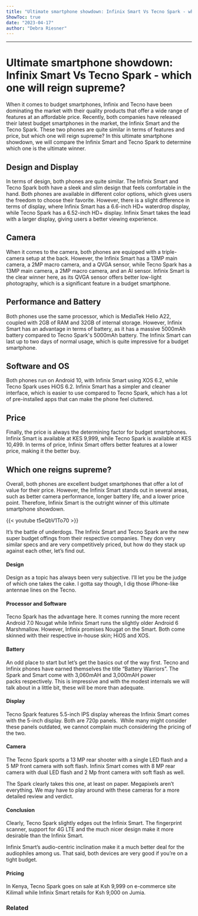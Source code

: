```yaml
---
title: "Ultimate smartphone showdown: Infinix Smart Vs Tecno Spark - which one will reign supreme?"
ShowToc: true 
date: "2023-04-17"
author: "Debra Riesner"
---
```

*****
# Ultimate smartphone showdown: Infinix Smart Vs Tecno Spark - which one will reign supreme?

When it comes to budget smartphones, Infinix and Tecno have been dominating the market with their quality products that offer a wide range of features at an affordable price. Recently, both companies have released their latest budget smartphones in the market, the Infinix Smart and the Tecno Spark. These two phones are quite similar in terms of features and price, but which one will reign supreme? In this ultimate smartphone showdown, we will compare the Infinix Smart and Tecno Spark to determine which one is the ultimate winner.

## Design and Display

In terms of design, both phones are quite similar. The Infinix Smart and Tecno Spark both have a sleek and slim design that feels comfortable in the hand. Both phones are available in different color options, which gives users the freedom to choose their favorite. However, there is a slight difference in terms of display, where Infinix Smart has a 6.6-inch HD+ waterdrop display, while Tecno Spark has a 6.52-inch HD+ display. Infinix Smart takes the lead with a larger display, giving users a better viewing experience.

## Camera

When it comes to the camera, both phones are equipped with a triple-camera setup at the back. However, the Infinix Smart has a 13MP main camera, a 2MP macro camera, and a QVGA sensor, while Tecno Spark has a 13MP main camera, a 2MP macro camera, and an AI sensor. Infinix Smart is the clear winner here, as its QVGA sensor offers better low-light photography, which is a significant feature in a budget smartphone.

## Performance and Battery

Both phones use the same processor, which is MediaTek Helio A22, coupled with 2GB of RAM and 32GB of internal storage. However, Infinix Smart has an advantage in terms of battery, as it has a massive 5000mAh battery compared to Tecno Spark's 5000mAh battery. The Infinix Smart can last up to two days of normal usage, which is quite impressive for a budget smartphone. 

## Software and OS

Both phones run on Android 10, with Infinix Smart using XOS 6.2, while Tecno Spark uses HiOS 6.2. Infinix Smart has a simpler and cleaner interface, which is easier to use compared to Tecno Spark, which has a lot of pre-installed apps that can make the phone feel cluttered. 

## Price

Finally, the price is always the determining factor for budget smartphones. Infinix Smart is available at KES 9,999, while Tecno Spark is available at KES 10,499. In terms of price, Infinix Smart offers better features at a lower price, making it the better buy.

## Which one reigns supreme?

Overall, both phones are excellent budget smartphones that offer a lot of value for their price. However, the Infinix Smart stands out in several areas, such as better camera performance, longer battery life, and a lower price point. Therefore, Infinix Smart is the outright winner of this ultimate smartphone showdown.

{{< youtube t5eQbV1To70 >}} 



It’s the battle of underdogs. The Infinix Smart and Tecno Spark are the new super budget offings from their respective companies. They don very similar specs and are very competitively priced, but how do they stack up against each other, let’s find out.
 
#### Design
 
Design as a topic has always been very subjective. I’ll let you be the judge of which one takes the cake. I gotta say though, I dig those iPhone-like antennae lines on the Tecno.
 
#### Processor and Software
 
Tecno Spark has the advantage here. It comes running the more recent Android 7.0 Nougat while Infinix Smart runs the slightly older Android 6 Marshmallow. However, Infinix promises Nougat on the Smart. Both come skinned with their respective in-house skin; HiOS and XOS.
 
#### Battery
 
An odd place to start but let’s get the basics out of the way first. Tecno and Infinix phones have earned themselves the title “Battery Warriors”. The Spark and Smart come with 3,060mAH and 3,000mAH power packs respectively. This is impressive and with the modest internals we will talk about in a little bit, these will be more than adequate.
 
#### Display
 
Tecno Spark features 5.5-inch IPS display whereas the Infinix Smart comes with the 5-inch display. Both are 720p panels.  While many might consider these panels outdated, we cannot complain much considering the pricing of the two.
 
#### Camera
 
The Tecno Spark sports a 13 MP rear shooter with a single LED flash and a 5 MP front camera with soft flash. Infinix Smart comes with 8 MP rear camera with dual LED flash and 2 Mp front camera with soft flash as well.
 
The Spark clearly takes this one, at least on paper. Megapixels aren’t everything. We may have to play around with these cameras for a more detailed review and verdict.
 
#### Conclusion
 
Clearly, Tecno Spark slightly edges out the Infinix Smart. The fingerprint scanner, support for 4G LTE and the much nicer design make it more desirable than the Infinix Smart.
 
Infinix Smart’s audio-centric inclination make it a much better deal for the audiophiles among us. That said, both devices are very good if you’re on a tight budget.
 
#### Pricing
 
In Kenya, Tecno Spark goes on sale at Ksh 9,999 on e-commerce site Kilimall while Infinix Smart retails for Ksh 9,000 on Jumia.
 
### Related



